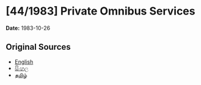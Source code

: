 # [44/1983] Private Omnibus Services

**Date:** 1983-10-26

## Original Sources

- [English](https://documents.gov.lk/view/acts/1983/10/44-1983_E.pdf)
- [සිංහල](https://documents.gov.lk/view/acts/1983/10/44-1983_S.pdf)
- [தமிழ்](https://documents.gov.lk/view/acts/1983/10/44-1983_T.pdf)
